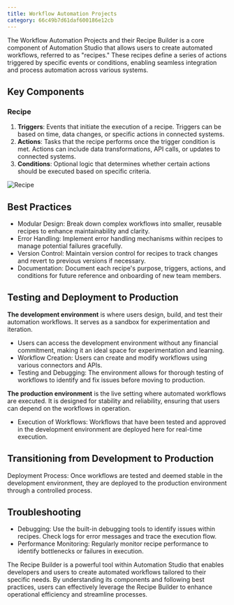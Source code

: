 ```yaml
---
title: Workflow Automation Projects
category: 66c49b7d61daf600186e12cb
---
```


The Workflow Automation Projects and their Recipe Builder is a core component of Automation Studio that allows users to create automated workflows, referred to as "recipes." These recipes define a series of actions triggered by specific events or conditions, enabling seamless integration and process automation across various systems.

## Key Components

### Recipe
1. **Triggers**: Events that initiate the execution of a recipe. Triggers can be based on time, data changes, or specific actions in connected systems.
1. **Actions**: Tasks that the recipe performs once the trigger condition is met. Actions can include data transformations, API calls, or updates to connected systems.
1. **Conditions**: Optional logic that determines whether certain actions should be executed based on specific criteria.

![Recipe](https://cdn.statically.io/gh/trackunit/developer-hub/master/guides/automation-studio/recipe.png)

<!-- ## Creating a Recipe
1. Access the Recipe Builder: Navigate to the Automation Studio interface and select the Recipe Builder tool.
Create a New Recipe:

2. Click on "Create New Recipe."
 - - Provide a name and description for the recipe to ensure clarity for future reference.
 
1. Define a Trigger:
 - - Select the appropriate trigger type from the available options.
 - - Configure the trigger settings, including any necessary parameters.

1. Add Actions:
 - - Choose the action type that should occur when the trigger is activated.
 - - Configure the action settings, specifying the target systems and data mappings.

1. Set Conditions (if necessary):
- - Add conditional logic to control the flow of actions.
- - Use boolean expressions to define the criteria that must be met for actions to execute.

1. Testing the Recipe:
 - - Utilize the testing feature to simulate the trigger and validate that the actions execute as expected.
 - - Review logs and outputs to troubleshoot any issues.

1. Deploy the Recipe: Once testing is complete, deploy the recipe to make it active. Monitor its performance and make adjustments as needed. -->


## Best Practices
- Modular Design: Break down complex workflows into smaller, reusable recipes to enhance maintainability and clarity.
- Error Handling: Implement error handling mechanisms within recipes to manage potential failures gracefully.
- Version Control: Maintain version control for recipes to track changes and revert to previous versions if necessary.
- Documentation: Document each recipe's purpose, triggers, actions, and conditions for future reference and onboarding of new team members.


## Testing and Deployment to Production
**The development environment** is where users design, build, and test their automation workflows. It serves as a sandbox for experimentation and iteration.

- Users can access the development environment without any financial commitment, making it an ideal space for experimentation and learning.
- Workflow Creation: Users can create and modify workflows using various connectors and APIs.
- Testing and Debugging: The environment allows for thorough testing of workflows to identify and fix issues before moving to production.

**The production environment** is the live setting where automated workflows are executed. It is designed for stability and reliability, ensuring that users can depend on the workflows in operation.

- Execution of Workflows: Workflows that have been tested and approved in the development environment are deployed here for real-time execution.


## Transitioning from Development to Production
Deployment Process: Once workflows are tested and deemed stable in the development environment, they are deployed to the production environment through a controlled process.

## Troubleshooting
- Debugging: Use the built-in debugging tools to identify issues within recipes. Check logs for error messages and trace the execution flow.
- Performance Monitoring: Regularly monitor recipe performance to identify bottlenecks or failures in execution.


The Recipe Builder is a powerful tool within Automation Studio that enables developers and users to create automated workflows tailored to their specific needs. By understanding its components and following best practices, users can effectively leverage the Recipe Builder to enhance operational efficiency and streamline processes.

